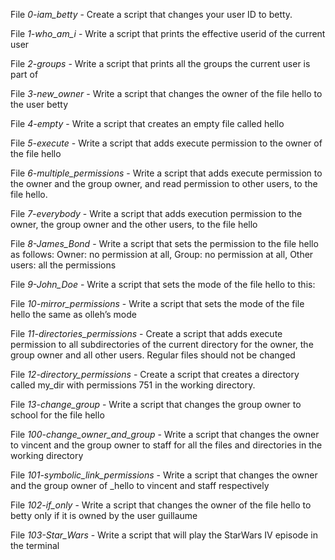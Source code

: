 File *0-iam_betty* - Create a script that changes your user ID to betty.

File *1-who_am_i* - Write a script that prints the effective userid of the current user

File *2-groups* - Write a script that prints all the groups the current user is part of

File *3-new_owner* - Write a script that changes the owner of the file hello to the user betty

File *4-empty* - Write a script that creates an empty file called hello

File *5-execute* - Write a script that adds execute permission to the owner of the file hello

File *6-multiple_permissions* - Write a script that adds execute permission to the owner and the group owner, and read permission to other users, to the file hello.


File *7-everybody* - Write a script that adds execution permission to the owner, the group owner and the other users, to the file hello

File *8-James_Bond* - Write a script that sets the permission to the file hello as follows: Owner: no permission at all, Group: no permission at all, Other users: all the permissions

File *9-John_Doe* - Write a script that sets the mode of the file hello to this:

File *10-mirror_permissions* - Write a script that sets the mode of the file hello the same as olleh’s mode

File *11-directories_permissions* - Create a script that adds execute permission to all subdirectories of the current directory for the owner, the group owner and all other users. Regular files should not be changed

File *12-directory_permissions* - Create a script that creates a directory called my_dir with permissions 751 in the working directory.

File *13-change_group* - Write a script that changes the group owner to school for the file hello

File *100-change_owner_and_group* - Write a script that changes the owner to vincent and the group owner to staff for all the files and directories in the working directory

File *101-symbolic_link_permissions* - Write a script that changes the owner and the group owner of _hello to vincent and staff respectively

File *102-if_only* - Write a script that changes the owner of the file hello to betty only if it is owned by the user guillaume

File *103-Star_Wars* - Write a script that will play the StarWars IV episode in the terminal
